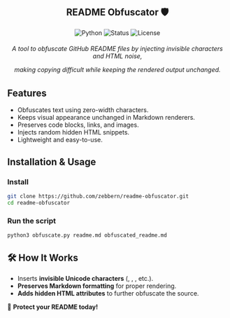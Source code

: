 <div align="center">

## README Obfuscator 🛡️

![Python](https://img.shields.io/badge/Python-3.x-blue)
![Status](https://img.shields.io/badge/Status-Active-green)
![License](https://img.shields.io/badge/License-MIT-brightgreen)

<h6>A tool to obfuscate GitHub README files by injecting invisible characters and HTML noise, 
  
  making copying difficult while keeping the rendered output unchanged.</h6>

</div>

## Features
- Obfuscates text using zero-width characters.
- Keeps visual appearance unchanged in Markdown renderers.
- Preserves code blocks, links, and images.
- Injects random hidden HTML snippets.
- Lightweight and easy-to-use.

## Installation & Usage

### Install
```sh
git clone https://github.com/zebbern/readme-obfuscator.git
cd readme-obfuscator
```

### Run the script
```sh
python3 obfuscate.py readme.md obfuscated_readme.md
```

## 🛠 How It Works
- Inserts **invisible Unicode characters** (`​`, `‌`, `‍`, etc.).
- **Preserves Markdown formatting** for proper rendering.
- **Adds hidden HTML attributes** to further obfuscate the source.


🚀 **Protect your README today!**
